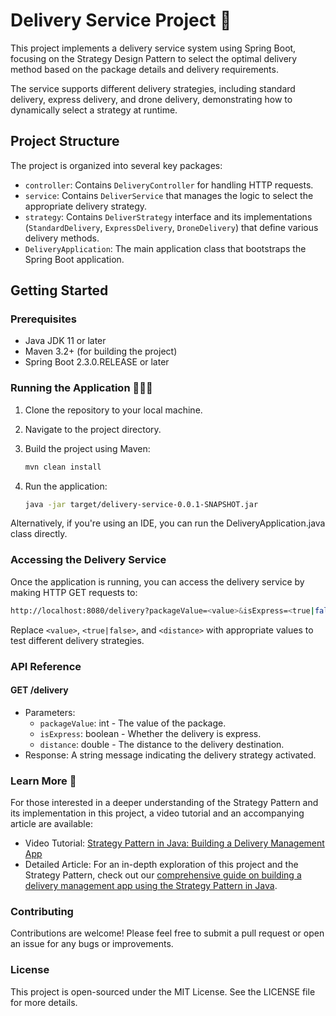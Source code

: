 # Delivery Service Project 🚚

This project implements a delivery service system using Spring Boot, focusing on the Strategy Design Pattern to select the optimal delivery method based on the package details and delivery requirements.

The service supports different delivery strategies, including standard delivery, express delivery, and drone delivery, demonstrating how to dynamically select a strategy at runtime.

## Project Structure

The project is organized into several key packages:

- `controller`: Contains `DeliveryController` for handling HTTP requests.
- `service`: Contains `DeliverService` that manages the logic to select the appropriate delivery strategy.
- `strategy`: Contains `DeliverStrategy` interface and its implementations (`StandardDelivery`, `ExpressDelivery`, `DroneDelivery`) that define various delivery methods.
- `DeliveryApplication`: The main application class that bootstraps the Spring Boot application.

## Getting Started

### Prerequisites

- Java JDK 11 or later
- Maven 3.2+ (for building the project)
- Spring Boot 2.3.0.RELEASE or later

### Running the Application 🏃🏽‍♂️

1. Clone the repository to your local machine.
2. Navigate to the project directory.
3. Build the project using Maven:

   ```bash
   mvn clean install
4. Run the application:

   ```bash
   java -jar target/delivery-service-0.0.1-SNAPSHOT.jar
Alternatively, if you're using an IDE, you can run the DeliveryApplication.java class directly.

### Accessing the Delivery Service
Once the application is running, you can access the delivery service by making HTTP GET requests to:

   ```bash
   http://localhost:8080/delivery?packageValue=<value>&isExpress=<true|false>&distance=<distance>
   ```

Replace `<value>`, `<true|false>`, and `<distance>` with appropriate values to test different delivery strategies.

### API Reference
#### GET /delivery
- Parameters:
  - `packageValue`: int - The value of the package.
  - `isExpress`: boolean - Whether the delivery is express.
  - `distance`: double - The distance to the delivery destination.
- Response: A string message indicating the delivery strategy activated.

### Learn More 📖
For those interested in a deeper understanding of the Strategy Pattern and its implementation in this project, a video tutorial and an accompanying article are available:

- Video Tutorial: [Strategy Pattern in Java: Building a Delivery Management App](https://www.youtube.com/watch?v=Nos2VpE6Jj0)
- Detailed Article: For an in-depth exploration of this project and the Strategy Pattern, check out our [comprehensive guide on building a delivery management app using the Strategy Pattern in Java](https://nemanjatanaskovic.com/strategy-pattern-in-java-building-a-delivery-management-app/).


### Contributing
Contributions are welcome! Please feel free to submit a pull request or open an issue for any bugs or improvements.

### License
This project is open-sourced under the MIT License. See the LICENSE file for more details.

